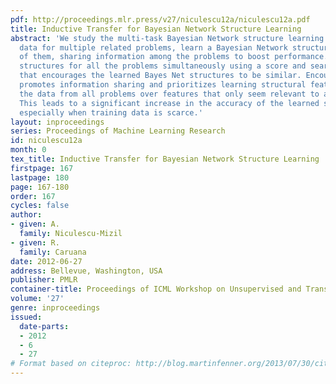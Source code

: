 ```yaml
---
pdf: http://proceedings.mlr.press/v27/niculescu12a/niculescu12a.pdf
title: Inductive Transfer for Bayesian Network Structure Learning
abstract: 'We study the multi-task Bayesian Network structure learning problem: given
  data for multiple related problems, learn a Bayesian Network structure for each
  of them, sharing information among the problems to boost performance. We learn the
  structures for all the problems simultaneously using a score and search approach
  that encourages the learned Bayes Net structures to be similar. Encouraging similarity
  promotes information sharing and prioritizes learning structural features that explain
  the data from all problems over features that only seem relevant to a single one.
  This leads to a significant increase in the accuracy of the learned structures,
  especially when training data is scarce.'
layout: inproceedings
series: Proceedings of Machine Learning Research
id: niculescu12a
month: 0
tex_title: Inductive Transfer for Bayesian Network Structure Learning
firstpage: 167
lastpage: 180
page: 167-180
order: 167
cycles: false
author:
- given: A.
  family: Niculescu-Mizil
- given: R.
  family: Caruana
date: 2012-06-27
address: Bellevue, Washington, USA
publisher: PMLR
container-title: Proceedings of ICML Workshop on Unsupervised and Transfer Learning
volume: '27'
genre: inproceedings
issued:
  date-parts:
  - 2012
  - 6
  - 27
# Format based on citeproc: http://blog.martinfenner.org/2013/07/30/citeproc-yaml-for-bibliographies/
---
```

